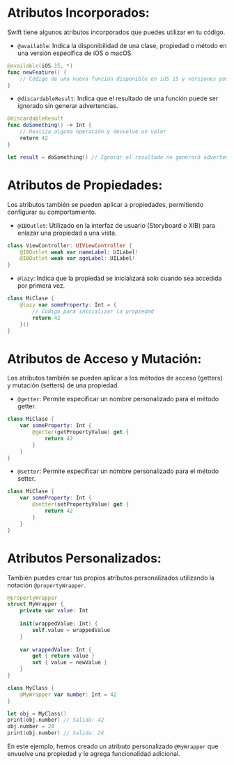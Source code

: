 # Atributos Incorporados:
Swift tiene algunos atributos incorporados que puedes utilizar en tu código.

- `@available`: Indica la disponibilidad de una clase, propiedad o método en una versión específica de iOS o macOS.

```swift
@available(iOS 15, *)
func newFeature() {
    // Código de una nueva función disponible en iOS 15 y versiones posteriores
}
```

- `@discardableResult`: Indica que el resultado de una función puede ser ignorado sin generar advertencias.

```swift
@discardableResult
func doSomething() -> Int {
    // Realiza alguna operación y devuelve un valor
    return 42
}

let result = doSomething() // Ignorar el resultado no generará advertencias
```

# Atributos de Propiedades:
Los atributos también se pueden aplicar a propiedades, permitiendo configurar su comportamiento.

- `@IBOutlet`: Utilizado en la interfaz de usuario (Storyboard o XIB) para enlazar una propiedad a una vista.

```swift
class ViewController: UIViewController {
    @IBOutlet weak var nameLabel: UILabel!
    @IBOutlet weak var ageLabel: UILabel!
}
```

- `@lazy`: Indica que la propiedad se inicializará solo cuando sea accedida por primera vez.

```swift
class MiClase {
    @lazy var someProperty: Int = {
        // Código para inicializar la propiedad
        return 42
    }()
}
```

# Atributos de Acceso y Mutación:
Los atributos también se pueden aplicar a los métodos de acceso (getters) y mutación (setters) de una propiedad.

- `@getter`: Permite especificar un nombre personalizado para el método getter.

```swift
class MiClase {
    var someProperty: Int {
        @getter(getPropertyValue) get {
            return 42
        }
    }
}
```

- `@setter`: Permite especificar un nombre personalizado para el método setter.

```swift
class MiClase {
    var someProperty: Int {
        @setter(setPropertyValue) get {
            return 42
        }
    }
}
```

# Atributos Personalizados:
También puedes crear tus propios atributos personalizados utilizando la notación `@propertyWrapper`.

```swift
@propertyWrapper
struct MyWrapper {
    private var value: Int
    
    init(wrappedValue: Int) {
        self.value = wrappedValue
    }
    
    var wrappedValue: Int {
        get { return value }
        set { value = newValue }
    }
}

class MyClass {
    @MyWrapper var number: Int = 42
}

let obj = MyClass()
print(obj.number) // Salida: 42
obj.number = 24
print(obj.number) // Salida: 24
```

En este ejemplo, hemos creado un atributo personalizado `@MyWrapper` que envuelve una propiedad y le agrega funcionalidad adicional.
